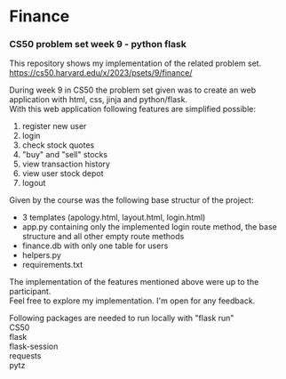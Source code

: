 # Finance
### CS50 problem set week 9 - python flask
This repository shows my implementation of the related problem set.<br>
https://cs50.harvard.edu/x/2023/psets/9/finance/

During week 9 in CS50 the problem set given was to create an web application with html, css, jinja and python/flask.<br>
With this web application following features are simplified possible:
1. register new user
2. login
3. check stock quotes
4. "buy" and "sell" stocks
5. view transaction history
6. view user stock depot
7. logout

Given by the course was the following base structur of the project:
- 3 templates (apology.html, layout.html, login.html) 
- app.py containing only the implemented login route method, the base structure and all other empty route methods
- finance.db with only one table for users
- helpers.py
- requirements.txt

The implementation of the features mentioned above were up to the participant.<br>
Feel free to explore my implementation. I'm open for any feedback.

Following packages are needed to run locally with "flask run"<br>
CS50<br>
flask<br>
flask-session<br>
requests<br>
pytz<br>

